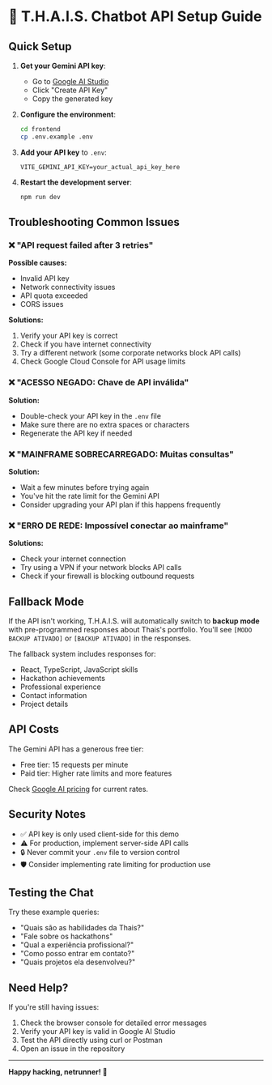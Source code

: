 # 🔧 T.H.A.I.S. Chatbot API Setup Guide

## Quick Setup

1. **Get your Gemini API key**:
   - Go to [Google AI Studio](https://makersuite.google.com/app/apikey)
   - Click "Create API Key"
   - Copy the generated key

2. **Configure the environment**:
   ```bash
   cd frontend
   cp .env.example .env
   ```

3. **Add your API key** to `.env`:
   ```
   VITE_GEMINI_API_KEY=your_actual_api_key_here
   ```

4. **Restart the development server**:
   ```bash
   npm run dev
   ```

## Troubleshooting Common Issues

### ❌ "API request failed after 3 retries"
**Possible causes:**
- Invalid API key
- Network connectivity issues
- API quota exceeded
- CORS issues

**Solutions:**
1. Verify your API key is correct
2. Check if you have internet connectivity
3. Try a different network (some corporate networks block API calls)
4. Check Google Cloud Console for API usage limits

### ❌ "ACESSO NEGADO: Chave de API inválida"
**Solution:**
- Double-check your API key in the `.env` file
- Make sure there are no extra spaces or characters
- Regenerate the API key if needed

### ❌ "MAINFRAME SOBRECARREGADO: Muitas consultas"
**Solution:**
- Wait a few minutes before trying again
- You've hit the rate limit for the Gemini API
- Consider upgrading your API plan if this happens frequently

### ❌ "ERRO DE REDE: Impossível conectar ao mainframe"
**Solutions:**
- Check your internet connection
- Try using a VPN if your network blocks API calls
- Check if your firewall is blocking outbound requests

## Fallback Mode

If the API isn't working, T.H.A.I.S. will automatically switch to **backup mode** with pre-programmed responses about Thais's portfolio. You'll see `[MODO BACKUP ATIVADO]` or `[BACKUP ATIVADO]` in the responses.

The fallback system includes responses for:
- React, TypeScript, JavaScript skills
- Hackathon achievements
- Professional experience
- Contact information
- Project details

## API Costs

The Gemini API has a generous free tier:
- Free tier: 15 requests per minute
- Paid tier: Higher rate limits and more features

Check [Google AI pricing](https://ai.google.dev/pricing) for current rates.

## Security Notes

- ✅ API key is only used client-side for this demo
- ⚠️ For production, implement server-side API calls
- 🔒 Never commit your `.env` file to version control
- 🛡️ Consider implementing rate limiting for production use

## Testing the Chat

Try these example queries:
- "Quais são as habilidades da Thais?"
- "Fale sobre os hackathons"
- "Qual a experiência profissional?"
- "Como posso entrar em contato?"
- "Quais projetos ela desenvolveu?"

## Need Help?

If you're still having issues:
1. Check the browser console for detailed error messages
2. Verify your API key is valid in Google AI Studio
3. Test the API directly using curl or Postman
4. Open an issue in the repository

---

**Happy hacking, netrunner! 🚀**